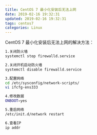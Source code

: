 ```yaml
---
title: CentOS 7 最小化安装后无法上网
date: 2019-02-16 19:32:31
updated: 2019-02-16 19:32:31
tags: centos7
categories: Linux
---
```


CentOS 7 最小化安装后无法上网的解决方法：
``` bash
1.关闭防火墙
systemctl stop firewalld.service

2.关闭开机启动防火墙
systemctl disable firewalld.service

3.配置网络
cd /etc/sysconfig/network-scripts/
vi ifcfg-ens333

4.修改数据
ONBOOT=yes

5.重启网络
/etc/init.d/network restart

6.查看IP
ip addr
```